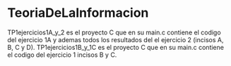 # TeoriaDeLaInformacion
TP1ejercicios1A_y_2 es el proyecto C que en su main.c contiene el codigo del ejercicio 1A y ademas todos los resultados del el ejercicio 2 (incisos A, B, C y D).
TP1ejercicios1B_y_1C es el proyecto C que en su main.c contiene el codigo del ejercicio 1 incisos B y C.
